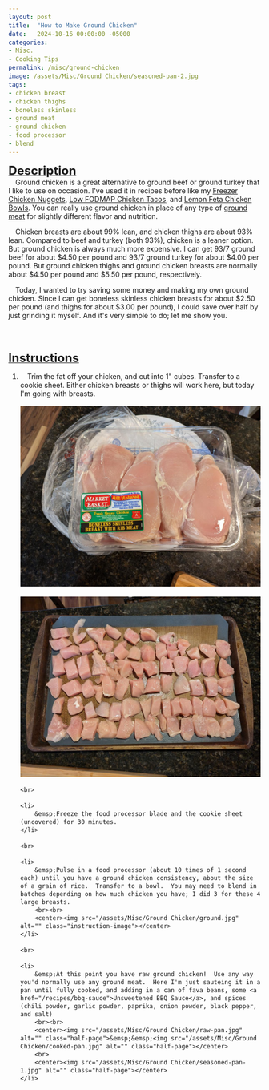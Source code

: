 ```yaml
---
layout: post
title:  "How to Make Ground Chicken"
date:   2024-10-16 00:00:00 -05000
categories: 
- Misc.
- Cooking Tips
permalink: /misc/ground-chicken
image: /assets/Misc/Ground Chicken/seasoned-pan-2.jpg
tags: 
- chicken breast
- chicken thighs
- boneless skinless
- ground meat
- ground chicken
- food processor
- blend
---
```

<u><b><font size="+2">Description</font></b></u><br>
&emsp;Ground chicken is a great alternative to ground beef or ground turkey that I like to use on occasion.  I've used it in recipes before like my <a href="/recipes/chicken-nuggets">Freezer Chicken Nuggets</a>, <a href="/recipes/low-fodmap-tacos">Low FODMAP Chicken Tacos</a>, and <a href="/recipes/lemon-feta-bowl">Lemon Feta Chicken Bowls</a>.  You can really use ground chicken in place of any type of <a href="/recipes/ground-meat">ground meat</a> for slightly different flavor and nutrition.

&emsp;Chicken breasts are about 99% lean, and chicken thighs are about 93% lean.  Compared to beef and turkey (both 93%), chicken is a leaner option.  But ground chicken is always much more expensive.  I can get 93/7 ground beef for about $4.50 per pound and 93/7 ground turkey for about $4.00 per pound.  But ground chicken thighs and ground chicken breasts are normally about $4.50 per pound and $5.50 per pound, respectively.

&emsp;Today, I wanted to try saving some money and making my own ground chicken.  Since I can get boneless skinless chicken breasts for about $2.50 per pound (and thighs for about $3.00 per pound), I could save over half by just grinding it myself.  And it's very simple to do; let me show you.

<center><a href="/recipes/chicken-nuggets"><img src="/assets/Food/Finger Food/Nuggies/nuggies.jpg" alt="" class="half-page"></a>&emsp;&emsp;<a href="/recipes/low-fodmap-tacos"><img src="/assets/Food/Ground Meat/Low FODMAP/low-fodmap-cover.jpg" alt="" class="half-page"></a></center><br>

<u><b><font size="+2">Instructions</font></b></u><br>
<ol>
    <li>
        &emsp;Trim the fat off your chicken, and cut into 1" cubes.  Transfer to a cookie sheet.  Either chicken breasts or thighs will work here, but today I'm going with breasts.
        <br><br>
        <center><img src="/assets/Misc/Ground Chicken/whole-breasts.jpg" alt="" class="half-page">&emsp;&emsp;<img src="/assets/Misc/Ground Chicken/cubed.jpg" alt="" class="half-page"></center>
    </li>

    <br>

    <li>
        &emsp;Freeze the food processor blade and the cookie sheet (uncovered) for 30 minutes.
    </li>

    <br>

    <li>
        &emsp;Pulse in a food processor (about 10 times of 1 second each) until you have a ground chicken consistency, about the size of a grain of rice.  Transfer to a bowl.  You may need to blend in batches depending on how much chicken you have; I did 3 for these 4 large breasts.
        <br><br>
        <center><img src="/assets/Misc/Ground Chicken/ground.jpg" alt="" class="instruction-image"></center>
    </li>

    <br>

    <li>
        &emsp;At this point you have raw ground chicken!  Use any way you'd normally use any ground meat.  Here I'm just sauteing it in a pan until fully cooked, and adding in a can of fava beans, some <a href="/recipes/bbq-sauce">Unsweetened BBQ Sauce</a>, and spices (chili powder, garlic powder, paprika, onion powder, black pepper, and salt)
        <br><br>
        <center><img src="/assets/Misc/Ground Chicken/raw-pan.jpg" alt="" class="half-page">&emsp;&emsp;<img src="/assets/Misc/Ground Chicken/cooked-pan.jpg" alt="" class="half-page"></center>
        <br>
        <center><img src="/assets/Misc/Ground Chicken/seasoned-pan-1.jpg" alt="" class="half-page"></center>
    </li>
</ol>